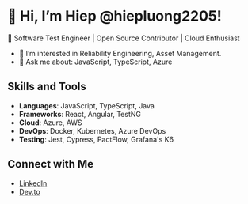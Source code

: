 # 👋 Hi, I’m Hiep @hiepluong2205!
🚀 Software Test Engineer | Open Source Contributor | Cloud Enthusiast
- 👀 I’m interested in Reliability Engineering, Asset Management.
- 💬 Ask me about: JavaScript, TypeScript, Azure

## Skills and Tools
- **Languages**: JavaScript, TypeScript, Java
- **Frameworks**: React, Angular, TestNG
- **Cloud**: Azure, AWS
- **DevOps**: Docker, Kubernetes, Azure DevOps
- **Testing**: Jest, Cypress, PactFlow, Grafana's K6

## Connect with Me
- [LinkedIn](https://www.linkedin.com/in/hiepluong2205)
- [Dev.to](https://dev.to/your-username)
<!---
hiepluong2205/hiepluong2205 is a ✨ special ✨ repository because its `README.md` (this file) appears on your GitHub profile.
You can click the Preview link to take a look at your changes.
--->
